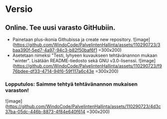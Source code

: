 # Versio

## Online. Tee uusi varasto GitHubiin.
- Painetaan plus-ikonia Githubissa ja create new repository.
![image](https://github.com/WindoCode/PalvelintenHallinta/assets/110290723/3baa390f-5ed7-4a97-94c3-b82f50baf6f1 =300x200)
- Asetetaan nimeksi "Testi, lyhyeen kuvaukseen tehtävänannon mukaan "winter". Lisätään README-tiedosto sekä GNU v3.0-lisenssi.
![image](https://github.com/WindoCode/PalvelintenHallinta/assets/110290723/f976bdee-df33-4714-94f6-59f117a6c43e =300x200)

### Lopputulos: Saimme tehtyä tehtävänannon mukaisen varaston!
![image](https://github.com/WindoCode/PalvelintenHallinta/assets/110290723/4d3c37ba-05dc-446b-8873-4f84e640f614 =300x200)


